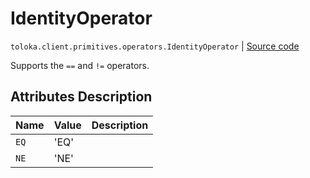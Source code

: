 # IdentityOperator
`toloka.client.primitives.operators.IdentityOperator` | [Source code](https://github.com/Toloka/toloka-kit/blob/v1.0.2/src/client/primitives/operators.py#L67)

Supports the `==` and `!=` operators.

## Attributes Description

| Name | Value | Description |
| :------| :-----------| :----------| 
`EQ`|'EQ'|
`NE`|'NE'|
